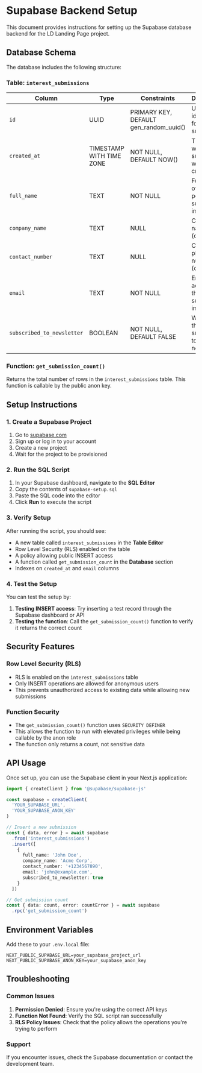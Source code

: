 # Supabase Backend Setup

This document provides instructions for setting up the Supabase database backend for the LD Landing Page project.

## Database Schema

The database includes the following structure:

### Table: `interest_submissions`

| Column | Type | Constraints | Description |
|--------|------|-------------|-------------|
| `id` | UUID | PRIMARY KEY, DEFAULT gen_random_uuid() | Unique identifier for each submission |
| `created_at` | TIMESTAMP WITH TIME ZONE | NOT NULL, DEFAULT NOW() | Timestamp when the submission was created |
| `full_name` | TEXT | NOT NULL | Full name of the person submitting interest |
| `company_name` | TEXT | NULL | Company name (optional) |
| `contact_number` | TEXT | NULL | Contact phone number (optional) |
| `email` | TEXT | NOT NULL | Email address of the person submitting interest |
| `subscribed_to_newsletter` | BOOLEAN | NOT NULL, DEFAULT FALSE | Whether the person subscribed to newsletter |

### Function: `get_submission_count()`

Returns the total number of rows in the `interest_submissions` table. This function is callable by the public anon key.

## Setup Instructions

### 1. Create a Supabase Project

1. Go to [supabase.com](https://supabase.com)
2. Sign up or log in to your account
3. Create a new project
4. Wait for the project to be provisioned

### 2. Run the SQL Script

1. In your Supabase dashboard, navigate to the **SQL Editor**
2. Copy the contents of `supabase-setup.sql`
3. Paste the SQL code into the editor
4. Click **Run** to execute the script

### 3. Verify Setup

After running the script, you should see:

- A new table called `interest_submissions` in the **Table Editor**
- Row Level Security (RLS) enabled on the table
- A policy allowing public INSERT access
- A function called `get_submission_count` in the **Database** section
- Indexes on `created_at` and `email` columns

### 4. Test the Setup

You can test the setup by:

1. **Testing INSERT access**: Try inserting a test record through the Supabase dashboard or API
2. **Testing the function**: Call the `get_submission_count()` function to verify it returns the correct count

## Security Features

### Row Level Security (RLS)

- RLS is enabled on the `interest_submissions` table
- Only INSERT operations are allowed for anonymous users
- This prevents unauthorized access to existing data while allowing new submissions

### Function Security

- The `get_submission_count()` function uses `SECURITY DEFINER`
- This allows the function to run with elevated privileges while being callable by the anon role
- The function only returns a count, not sensitive data

## API Usage

Once set up, you can use the Supabase client in your Next.js application:

```typescript
import { createClient } from '@supabase/supabase-js'

const supabase = createClient(
  'YOUR_SUPABASE_URL',
  'YOUR_SUPABASE_ANON_KEY'
)

// Insert a new submission
const { data, error } = await supabase
  .from('interest_submissions')
  .insert([
    {
      full_name: 'John Doe',
      company_name: 'Acme Corp',
      contact_number: '+1234567890',
      email: 'john@example.com',
      subscribed_to_newsletter: true
    }
  ])

// Get submission count
const { data: count, error: countError } = await supabase
  .rpc('get_submission_count')
```

## Environment Variables

Add these to your `.env.local` file:

```env
NEXT_PUBLIC_SUPABASE_URL=your_supabase_project_url
NEXT_PUBLIC_SUPABASE_ANON_KEY=your_supabase_anon_key
```

## Troubleshooting

### Common Issues

1. **Permission Denied**: Ensure you're using the correct API keys
2. **Function Not Found**: Verify the SQL script ran successfully
3. **RLS Policy Issues**: Check that the policy allows the operations you're trying to perform

### Support

If you encounter issues, check the Supabase documentation or contact the development team. 